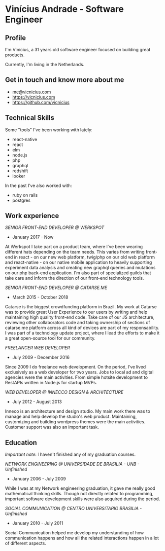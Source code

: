 # Vinícius Andrade - Software Engineer

## Profile

I'm Vinícius, a 31 years old software engineer focused on building great products.

Currently, I'm living in the Netherlands.

## Get in touch and know more about me

- me@vicnicius.com
- https://vicnicius.com
- https://github.com/vicnicius

## Technical Skills

Some "tools" I've been working with lately:

- react-native
- react
- elm
- node.js
- php
- graphql
- redshift
- looker

In the past I've also worked with:

- ruby on rails
- postgres

## Work experience

*SENIOR FRONT-END DEVELOPER @ WERKSPOT*

- January 2017 - Now

At Werkspot I take part on a product team, where I've been wearing different hats depending on the team needs. This varies from writing front-end in react - on our new web platform, twig/php on our old web platform and react-native - on our native mobile application to heavily supporting experiment data analysis and creating new graphql queries and mutations on our php back-end application. I'm also part of specialized guilds that take care and inform the direction of our front-end technology tools.

*SENIOR FRONT-END DEVELOPER @ CATARSE.ME*

- March 2015 - October 2018

Catarse is the biggest crowdfunding platform in Brazil. My work at Catarse was to provide great User Experience to our users by writing and help maintaining high quality front-end code. Take care of our JS architecture, reviewing other collaborators code and taking ownership of sections of catarse.me platform across all kind of devices are part of my responsability. I was part of a technology update project, where I lead the efforts to make it a great open-source tool for our community.

*FREELANCER WEB DEVELOPER*

- July 2009 - December 2016

Since 2009 I do freelance web development. On the period, I’ve lived exclusively as a web developer for two years. Jobs to local ad and digital agencies were the main activities. From simple hotsite development to RestAPIs written in Node.js for startup MVPs.

*WEB DEVELOPER @ INNECCO DESIGN & ARCHITECTURE*

- July 2012 - August 2013

Inneco is an architecture and design studio. My main work there was to manage and help develop the studio's web product. Maintaining, customizing and building wordpress themes were the main activities. Customer support was also an important task.

## Education

*Important note*: I haven't finished any of my graduation courses.

*NETWORK ENGINEERING @ UNIVERSIDADE DE BRASILIA - UNB - Unfinished*

- January 2006 - July 2009

While I was at my Network engineering graduation, it gave me really good mathematical thinking skills. Though not directly related to programming, important software development skills were also acquired during the period.

*SOCIAL COMMUNICATION @ CENTRO UNIVERSITARIO BRASILIA - Unfinished*

- January 2010 - July 2011

Social Communication helped me develop my understanding of how communication happens and how all the related interactions happen in a lot of different aspects.

